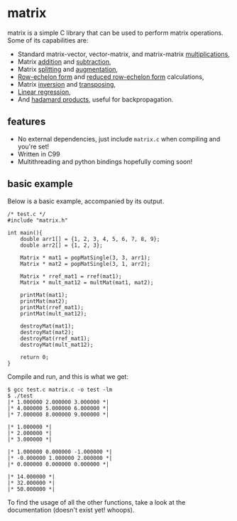 # matrix

matrix is a simple C library that can be used to perform matrix operations. Some of its capabilities are:

- Standard matrix-vector, vector-matrix, and matrix-matrix <u>multiplications</u>,
- Matrix <u>addition</u> and <u>subtraction</u>,
- Matrix <u>splitting</u> and <u>augmentation</u>,
- <u>Row-echelon form</u> and <u>reduced row-echelon form</u> calculations,
- Matrix <u>inversion</u> and <u>transposing</u>,
- <u>Linear regression</u>,
- And <u>hadamard products</u>, useful for backpropagation.

features
--------

- No external dependencies, just include `matrix.c` when compiling and you're set!
- Written in C99
- Multithreading and python bindings hopefully coming soon!

basic example
--------------

Below is a basic example, accompanied by its output.

```
/* test.c */
#include "matrix.h"

int main(){
    double arr1[] = {1, 2, 3, 4, 5, 6, 7, 8, 9};
    double arr2[] = {1, 2, 3};

    Matrix * mat1 = popMatSingle(3, 3, arr1);
    Matrix * mat2 = popMatSingle(3, 1, arr2);

    Matrix * rref_mat1 = rref(mat1);
    Matrix * mult_mat12 = multMat(mat1, mat2);

    printMat(mat1);
    printMat(mat2);
    printMat(rref_mat1);
    printMat(mult_mat12);

    destroyMat(mat1);
    destroyMat(mat2);
    destroyMat(rref_mat1);
    destroyMat(mult_mat12);

    return 0;
}
```

Compile and run, and this is what we get:

```
$ gcc test.c matrix.c -o test -lm
$ ./test
|* 1.000000 2.000000 3.000000 *|
|* 4.000000 5.000000 6.000000 *|
|* 7.000000 8.000000 9.000000 *|

|* 1.000000 *|
|* 2.000000 *|
|* 3.000000 *|

|* 1.000000 0.000000 -1.000000 *|
|* -0.000000 1.000000 2.000000 *|
|* 0.000000 0.000000 0.000000 *|

|* 14.000000 *|
|* 32.000000 *|
|* 50.000000 *|
```

To find the usage of all the other functions, take a look at the documentation (doesn't exist yet! whoops).

